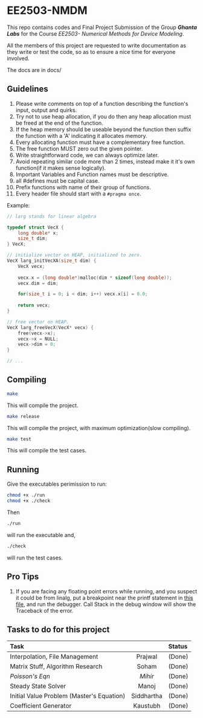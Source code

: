 # EE2503-NMDM
This repo contains codes and Final Project Submission of the Group <b><em>Ghanta Labs</em></b> for the Course <em>EE2503- Numerical Methods for Device Modeling</em>.

All the members of this project are requested to write documentation as they write or test the code, so as to ensure a nice time for everyone involved.

The docs are in docs/

## Guidelines
1. Please write comments on top of a function describing the function's input, output and quirks.
2. Try not to use heap allocation, if you do then any heap allocation must be freed at the end of the function.
3. If the heap memory should be useable beyond the function then suffix the function with a 'A' indicating it allocates memory.
4. Every allocating function must have a complementary free function.
5. The free function MUST zero out the given pointer.
6. Write straightforward code, we can always optimize later.
7. Avoid repeating similar code more than 2 times, instead make it it's own function(if it makes sense logically).
8. Important Variables and Function names must be descriptive.
9. all #defines must be capital case.
10. Prefix functions with name of their group of functions.
11. Every header file should start with a `#pragma once`.

Example:
```C
// larg stands for linear algebra

typedef struct VecX {
    long double* x;
    size_t dim;
} VecX;

// initialize vector on HEAP, initialized to zero.
VecX larg_initVecXA(size_t dim) {
    VecX vecx;
    
    vecx.x = (long double*)malloc(dim * sizeof(long double));
    vecx.dim = dim;

    for(size_t i = 0; i < dim; i++) vecx.x[i] = 0.0;
    
    return vecx;
}

// free vector on HEAP.
VecX larg_freeVecX(VecX* vecx) {
    free(vecx->x);
    vecx->x = NULL;
    vecx->dim = 0;
}

// ...
```

## Compiling
```bash
make
```
This will compile the project.

```bash
make release
```
This will compile the project, with maximum optimization(slow compiling).

```bash
make test
```
This will compile the test cases.

## Running
Give the executables perimission to run:
```bash
chmod +x ./run
chmod +x ./check
```
Then
```bash
./run
```
will run the executable and,
```bash
./check
```
will run the test cases.


## Pro Tips 

1. If you are facing any floating point errors while running, and you suspect it could be from linalg, put a breakpoint near the printf statement in [this file](src/linarg/common.c), and run the debugger. Call Stack in the debug window will show the Traceback of the error.


## Tasks to do for this project

| Task |   | Status |
|:---------|:---------------:|:-----------|
| Interpolation, File Management | Prajwal | (Done) |
| Matrix Stuff, Algorithm Research | Soham | (Done) |
| *Poisson's Eqn* | *Mihir* | (Done) | 
| Steady State Solver| Manoj | (Done) |
| Initial Value Problem (Master's Equation)| Siddhartha | (Done) |
| Coefficient Generator | Kaustubh | (Done) |


